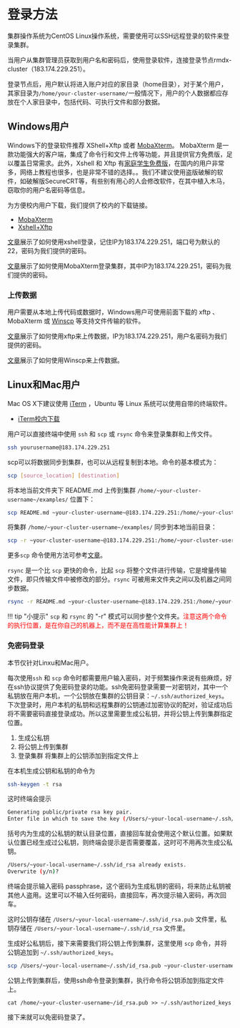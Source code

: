 # 登录方法

集群操作系统为CentOS Linux操作系统，需要使用可以SSH远程登录的软件来登录集群。

当用户从集群管理员获取到用户名和密码后，使用登录软件，连接登录节点rmdx-cluster（183.174.229.251）。

登录节点后，用户默认将进入账户对应的家目录（home目录），对于某个用户，其家目录为`/home/your-cluster-username/`一般情况下，用户的个人数据都应存放在个人家目录中，包括代码、可执行文件和部分数据。

## Windows用户

Windows下的登录软件推荐 XShell+Xftp 或者 [MobaXterm][4]。 MobaXterm 是一款功能强大的客户端，集成了命令行和文件上传等功能，并且提供官方免费版，足以覆盖日常需求。此外，Xshell 和 Xftp 有[家庭学生免费版][7]，在国内的用户非常多，网络上教程也很多，也是非常不错的选择。。我们不建议使用盗版破解的软件，如破解版SecureCRT等，有些别有用心的人会修改软件，在其中植入木马，窃取你的用户名密码等信息。

为方便校内用户下载，我们提供了校内的下载链接。

* [MobaXterm](files/MobaXterm_Portable_v11.1.zip)
* [Xshell+Xftp](files/Xshell+Xftp.zip)

[文章][8]展示了如何使用xshell登录，记住IP为183.174.229.251，端口号为默认的22，密码为我们提供的密码。

[文章][10]展示了如何使用MobaXterm登录集群，其中IP为183.174.229.251，密码为我们提供的密码。

### 上传数据

用户需要从本地上传代码或数据时，Windows用户可使用前面下载的 xftp 、MobaXterm 或 [Winscp][3] 等支持文件传输的软件。

[文章][9]展示了如何使用xftp来上传数据，IP为183.174.229.251，用户名密码为我们提供的密码。

[文章][2]展示了如何使用Winscp来上传数据。

## Linux和Mac用户

Mac OS X下建议使用 [iTerm][1] ，Ubuntu 等 Linux 系统可以使用自带的终端软件。

* [iTerm校内下载](files/iTerm2-3_2_7.zip)

用户可以直接终端中使用 `ssh` 和 `scp` 或 `rsync` 命令来登录集群和上传文件。

```bash
ssh yourusername@183.174.229.251
```

scp可以将数据同步到集群，也可以从远程复制到本地。命令的基本模式为：

```bash
scp [source_location] [destination]
```

将本地当前文件夹下 README.md 上传到集群 `/home/~your-cluster-username~/examples/` 位置下：

```bash
scp README.md ~your-cluster-username~@183.174.229.251:/home/~your-cluster-username~/examples/
```

将集群 `/home/~your-cluster-username~/examples/` 同步到本地当前目录：

```bash
scp -r ~your-cluster-username~@183.174.229.251:/home/~your-cluster-username~/examples/ ./
```

更多`scp` 命令使用方法可参考[文章][6]。

`rsync` 是一个比 `scp` 更快的命令，比起 `scp` 将整个文件进行传输，它是增量传输文件，即只传输文件中被修改的部分。`rsync` 可被用来文件夹之间以及机器之间同步数据。

```bash
rsync -r README.md ~your-cluster-username~@183.174.229.251:/home/~your-cluster-username~/examples
```

!!! tip "小提示"
    `scp` 和 `rsync` 的 "-r" 模式可以同步整个文件夹。<font color=red >注意这两个命令的执行位置，是在你自己的机器上，而不是在高性能计算集群上！</font>

### 免密码登录

本节仅针对Linxu和Mac用户。

每次使用`ssh` 和 `scp` 命令时都需要用户输入密码，对于频繁操作来说有些麻烦，好在ssh协议提供了免密码登录的功能。ssh免密码登录需要一对密钥对，其中一个私钥放在用户本机，一个公钥放在集群的公钥目录：`~/.ssh/authorized_keys`。下次登录时，用户本机的私钥和远程集群的公钥通过加密协议的配对，验证成功后将不需要密码直接登录成功。所以这里需要生成公私钥，并将公钥上传到集群指定位置。

1. 生成公私钥
2. 将公钥上传到集群
3. 登录集群 将集群上的公钥添加到指定文件上

在本机生成公钥和私钥的命令为

```bash
ssh-keygen -t rsa
```

这时终端会提示

```bash
Generating public/private rsa key pair.
Enter file in which to save the key (/Users/~your-local-username~/.ssh/id_rsa):
```

括号内为生成的公私钥的默认目录位置，直接回车就会使用这个默认位置。如果默认位置已经生成过公私钥，则终端会提示是否需要覆盖，这时可不用再次生成公私钥。

```bash
/Users/~your-local-username~/.ssh/id_rsa already exists.
Overwrite (y/n)?
```

终端会提示输入密码 passphrase，这个密码为生成私钥的密码，将来防止私钥被其他人盗用。这里可以不输入任何密码，直接回车，再次提示输入密码，再次回车。

这时公钥存储在 `/Users/~your-local-username~/.ssh/id_rsa.pub` 文件里，私钥存储在 `/Users/~your-local-username~/.ssh/id_rsa` 文件里。

生成好公私钥后，接下来需要我们将公钥上传到集群，这里使用 `scp` 命令，并将公钥追加到 `~/.ssh/authorized_keys`。

```bash
scp /Users/~your-local-username~/.ssh/id_rsa.pub ~your-cluster-username~@183.174.229.251:/home/~your-cluster-username~/id_rsa.pub
```

公钥上传到集群后，使用ssh命令登录到集群，执行命令将公钥添加到指定文件上。

```
cat /home/~your-cluster-username~/id_rsa.pub >> ~/.ssh/authorized_keys
```

接下来就可以免密码登录了。

[0]: https://putty.org/
[1]: https://www.iterm2.com/
[2]: https://blog.csdn.net/ValDC_Morning/article/details/79051615
[3]: https://winscp.net/eng/index.php
[4]: https://mobaxterm.mobatek.net/
[5]: https://winscp.net/eng/docs/introduction
[6]: http://www.runoob.com/linux/linux-comm-scp.html
[7]: https://www.netsarang.com/zh/free-for-home-school/
[8]: https://jingyan.baidu.com/article/948f5924f63745d80ff5f9e1.html
[9]: https://jingyan.baidu.com/article/19192ad820877be53e5707e3.html
[10]: https://jingyan.baidu.com/article/86f4a73e98c37137d65269ce.html
